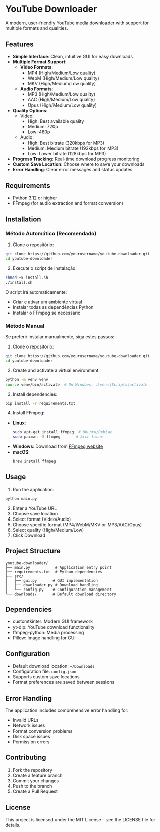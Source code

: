 # YouTube Downloader

A modern, user-friendly YouTube media downloader with support for multiple formats and qualities.

## Features

- **Simple Interface**: Clean, intuitive GUI for easy downloads
- **Multiple Format Support**:
  - **Video Formats**:
    - MP4 (High/Medium/Low quality)
    - WebM (High/Medium/Low quality)
    - MKV (High/Medium/Low quality)
  - **Audio Formats**:
    - MP3 (High/Medium/Low quality)
    - AAC (High/Medium/Low quality)
    - Opus (High/Medium/Low quality)
- **Quality Options**:
  - Video:
    - High: Best available quality
    - Medium: 720p
    - Low: 480p
  - Audio:
    - High: Best bitrate (320kbps for MP3)
    - Medium: Medium bitrate (192kbps for MP3)
    - Low: Lower bitrate (128kbps for MP3)
- **Progress Tracking**: Real-time download progress monitoring
- **Custom Save Location**: Choose where to save your downloads
- **Error Handling**: Clear error messages and status updates

## Requirements

- Python 3.12 or higher
- FFmpeg (for audio extraction and format conversion)

## Installation

### Método Automático (Recomendado)

1. Clone o repositório:
```bash
git clone https://github.com/yourusername/youtube-downloader.git
cd youtube-downloader
```

2. Execute o script de instalação:
```bash
chmod +x install.sh
./install.sh
```

O script irá automaticamente:
- Criar e ativar um ambiente virtual
- Instalar todas as dependências Python
- Instalar o FFmpeg se necessário

### Método Manual

Se preferir instalar manualmente, siga estes passos:

1. Clone o repositório:
```bash
git clone https://github.com/yourusername/youtube-downloader.git
cd youtube-downloader
```

2. Create and activate a virtual environment:
```bash
python -m venv venv
source venv/bin/activate  # On Windows: .\venv\Scripts\activate
```

3. Install dependencies:
```bash
pip install -r requirements.txt
```

4. Install FFmpeg:
- **Linux**:
  ```bash
  sudo apt-get install ffmpeg  # Ubuntu/Debian
  sudo pacman -S ffmpeg       # Arch Linux
  ```
- **Windows**: Download from [FFmpeg website](https://ffmpeg.org/download.html)
- **macOS**:
  ```bash
  brew install ffmpeg
  ```

## Usage

1. Run the application:
```bash
python main.py
```

2. Enter a YouTube URL
3. Choose save location
4. Select format (Video/Audio)
5. Choose specific format (MP4/WebM/MKV or MP3/AAC/Opus)
6. Select quality (High/Medium/Low)
7. Click Download

## Project Structure

```
youtube-downloader/
├── main.py           # Application entry point
├── requirements.txt  # Python dependencies
├── src/
│   ├── gui.py       # GUI implementation
│   ├── downloader.py # Download handling
│   └── config.py    # Configuration management
└── downloads/       # Default download directory
```

## Dependencies

- customtkinter: Modern GUI framework
- yt-dlp: YouTube download functionality
- ffmpeg-python: Media processing
- Pillow: Image handling for GUI

## Configuration

- Default download location: `~/Downloads`
- Configuration file: `config.json`
- Supports custom save locations
- Format preferences are saved between sessions

## Error Handling

The application includes comprehensive error handling for:
- Invalid URLs
- Network issues
- Format conversion problems
- Disk space issues
- Permission errors

## Contributing

1. Fork the repository
2. Create a feature branch
3. Commit your changes
4. Push to the branch
5. Create a Pull Request

## License

This project is licensed under the MIT License - see the LICENSE file for details.

